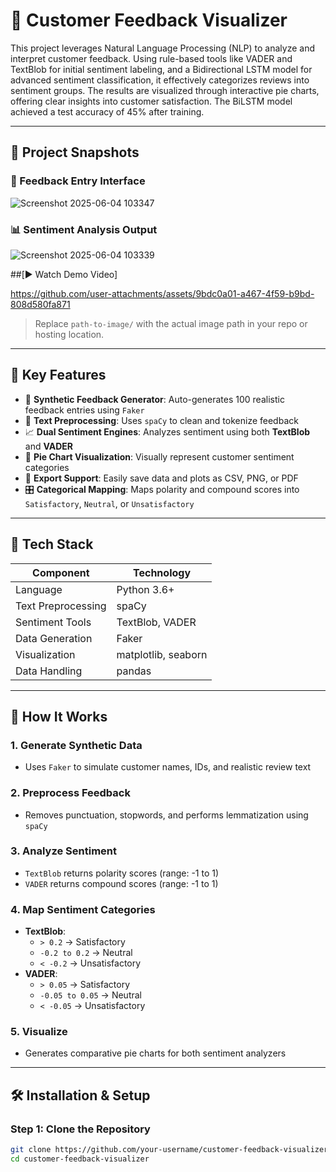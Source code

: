 # 💬 Customer Feedback Visualizer

This project leverages Natural Language Processing (NLP) to analyze and interpret customer feedback. Using rule-based tools like VADER and TextBlob for initial sentiment labeling, and a Bidirectional LSTM model for advanced sentiment classification, it effectively categorizes reviews into sentiment groups. The results are visualized through interactive pie charts, offering clear insights into customer satisfaction. The BiLSTM model achieved a test accuracy of 45% after training.

---

## 📸 Project Snapshots

### 📝 Feedback Entry Interface


![Screenshot 2025-06-04 103347](https://github.com/user-attachments/assets/3d4f3b36-d389-4f6e-ad05-3b21b6e319ac)

### 📊 Sentiment Analysis Output
![Screenshot 2025-06-04 103339](https://github.com/user-attachments/assets/94a46db9-92d1-4f61-a8ac-36a6dcba1353)

##[▶️ Watch Demo Video]






https://github.com/user-attachments/assets/9bdc0a01-a467-4f59-b9bd-808d580fa871




> Replace `path-to-image/` with the actual image path in your repo or hosting location.

---

## 🎯 Key Features

- 🔄 **Synthetic Feedback Generator**: Auto-generates 100 realistic feedback entries using `Faker`
- 🧹 **Text Preprocessing**: Uses `spaCy` to clean and tokenize feedback
- 📈 **Dual Sentiment Engines**: Analyzes sentiment using both **TextBlob** and **VADER**
- 🍰 **Pie Chart Visualization**: Visually represent customer sentiment categories
- 💾 **Export Support**: Easily save data and plots as CSV, PNG, or PDF
- 🎛️ **Categorical Mapping**: Maps polarity and compound scores into `Satisfactory`, `Neutral`, or `Unsatisfactory`

---

## 🧰 Tech Stack

| Component         | Technology          |
|------------------|---------------------|
| Language          | Python 3.6+         |
| Text Preprocessing| spaCy              |
| Sentiment Tools   | TextBlob, VADER     |
| Data Generation   | Faker               |
| Visualization     | matplotlib, seaborn |
| Data Handling     | pandas              |

---

## 🧠 How It Works

### 1. **Generate Synthetic Data**
- Uses `Faker` to simulate customer names, IDs, and realistic review text

### 2. **Preprocess Feedback**
- Removes punctuation, stopwords, and performs lemmatization using `spaCy`

### 3. **Analyze Sentiment**
- `TextBlob` returns polarity scores (range: -1 to 1)
- `VADER` returns compound scores (range: -1 to 1)

### 4. **Map Sentiment Categories**
- **TextBlob**:
  - `> 0.2` → Satisfactory
  - `-0.2 to 0.2` → Neutral
  - `< -0.2` → Unsatisfactory
- **VADER**:
  - `> 0.05` → Satisfactory
  - `-0.05 to 0.05` → Neutral
  - `< -0.05` → Unsatisfactory

### 5. **Visualize**
- Generates comparative pie charts for both sentiment analyzers

---

## 🛠️ Installation & Setup

### Step 1: Clone the Repository

```bash
git clone https://github.com/your-username/customer-feedback-visualizer.git
cd customer-feedback-visualizer
